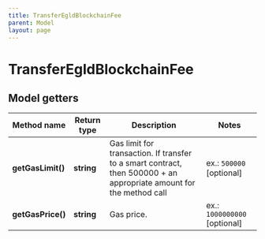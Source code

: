 ```yaml
---
title: TransferEgldBlockchainFee
parent: Model
layout: page
---
```


# TransferEgldBlockchainFee

## Model getters

Method name | Return type | Description | Notes
------------ | ------------- | ------------- | -------------
**getGasLimit()** | **string** | Gas limit for transaction. If transfer to a smart contract, then 500000 + an appropriate amount for the method call | ex.: `500000` [optional]
**getGasPrice()** | **string** | Gas price. | ex.: `1000000000` [optional]

